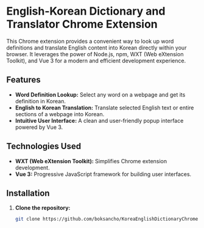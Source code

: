<!-- # WXT + Vue 3

This template should help get you started developing with Vue 3 in WXT.

## Recommended IDE Setup

- [VS Code](https://code.visualstudio.com/) + [Volar](https://marketplace.visualstudio.com/items?itemName=Vue.volar). -->

# English-Korean Dictionary and Translator Chrome Extension

This Chrome extension provides a convenient way to look up word definitions and translate English content into Korean directly within your browser.  It leverages the power of Node.js, npm, WXT (Web eXtension Toolkit), and Vue 3 for a modern and efficient development experience.

## Features

* **Word Definition Lookup:**  Select any word on a webpage and get its definition in Korean.
* **English to Korean Translation:** Translate selected English text or entire sections of a webpage into Korean.
* **Intuitive User Interface:**  A clean and user-friendly popup interface powered by Vue 3.


## Technologies Used

* **WXT (Web eXtension Toolkit):** Simplifies Chrome extension development.
* **Vue 3:** Progressive JavaScript framework for building user interfaces.


## Installation

1. **Clone the repository:**
   ```bash
   git clone https://github.com/boksancho/KoreaEnglishDictionaryChromeExtension.git